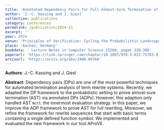 ```yaml
---
title: 'Annotated Dependency Pairs for Full Almost-Sure Termination of Probabilistic Term Rewriting'
author: 'J.-C. Kassing and J. Giesl'
collection: publications
category: conferences
permalink: /publication/2024-11
excerpt: ''
year: 2024
venue: 'Principles of Verification: Cycling the Probabilistic Landscape (Festschrift)'
place: 'Aachen, Germany'
bookdata: ' Lecture Notes in Computer Science 15260, pages 339-366'
paperurl: 'https://link.springer.com/chapter/10.1007/978-3-031-75783-9_14'
arxivurl: 'https://arxiv.org/abs/2408.06768'
---
```


**Authors**: J.-C. Kassing and J. Giesl

**Abstract**:
Dependency pairs (DPs) are one of the most powerful techniques for automated termination analysis of term rewrite systems. Recently, we adapted the DP framework to the probabilistic setting to prove almost-sure termination (AST) via annotated DPs (ADPs). However, this adaption only handled AST w.r.t. the innermost evaluation strategy. In this paper, we improve the ADP framework to prove AST for full rewriting. Moreover, we refine the framework for rewrite sequences that start with basic terms containing a single defined function symbol. We implemented and evaluated the new framework in our tool AProVE.